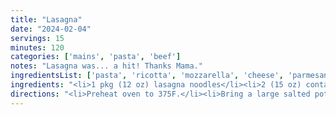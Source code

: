 ```yaml
---
title: "Lasagna"
date: "2024-02-04"
servings: 15
minutes: 120
categories: ['mains', 'pasta', 'beef']
notes: "Lasagna was... a hit! Thanks Mama."
ingredientsList: ['pasta', 'ricotta', 'mozzarella', 'cheese', 'parmesan', 'eggs', 'Italian seasoning', 'pasta sauce']
ingredients: "<li>1 pkg (12 oz) lasagna noodles</li><li>2 (15 oz) containers ricotta</li><li>2 cups shredded mozzarella, divided</li><li>1/2 cup grated parmesan, divided</li><li>2 eggs, lightly beaten</li><li>1 tsp Italian seasoning</li><li>4 cups Nonna's Spaghetti Sauce</li>"
directions: "<li>Preheat oven to 375F.</li><li>Bring a large salted pot of water to a boil. Cook noodles until very al dente, about 3 minutes shy of being fully cooked; drain. (If using oven-ready noodles, skip this step; they don't have to be boiled first)</li><li>In a medium bowl, combine the Ricotta, 1 cup mozzarella, 1/4 cup parmesan, eggs, and Italian seasoning.</li><li>In a 9 x 13 inch pan, use the back of a measuring cup to spread 1 1/2 cups of Nonna's sauce. Layer 4 noodles over the sauce. Spread half of the cheese mixture over the noodles, then top with another 1 1/2 cups of sauce. Layer 4 more noodles, then top with the other half of the cheese mixture and another 1 1/2 cups of sauce. Top with 4 more sheets of lasagna, then 1 1/2 more cups of sauce. Sprinkle with remaining (1 cup) Mozzarella and (1/4 cup) parmesan.</li><li>Tightly wrap the pan with a double layer of foil, then bake for 1 hour. Let rest sealed for 20 minutes before unwrapping, cutting, and serving.</li>"
---
```

